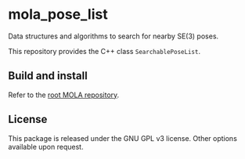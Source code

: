 # mola_pose_list
Data structures and algorithms to search for nearby SE(3) poses.

This repository provides the C++ class `SearchablePoseList`.

## Build and install
Refer to the [root MOLA repository](https://github.com/MOLAorg/mola).

## License
This package is released under the GNU GPL v3 license. Other options available upon request.
